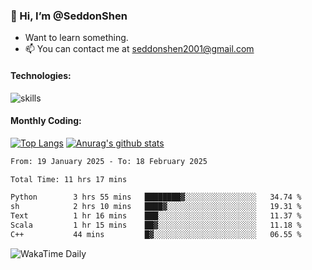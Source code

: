### 👋 Hi, I’m @SeddonShen
- Want to learn something.
- 📫 You can contact me at seddonshen2001@gmail.com

#### Technologies:

![skills](https://skillicons.dev/icons?i=scala,js,html,css,bootstrap,jquery,c,cpp,cloudflare,django,docker,flask,git,github,githubactions,linux,latex,mysql,nodejs,ps,php,pr,py,raspberrypi,redis,unreal,v,vscode,vue,bash)

#### Monthly Coding:
[![Top Langs](https://github-readme-stats.vercel.app/api/top-langs?username=seddonshen&show_icons=true&locale=en&layout=compact&hide=html&langs_count=8)](https://github.com/SeddonShen/)
[![Anurag's github stats](https://github-readme-stats.vercel.app/api?username=SeddonShen&count_private=true&show_icons=true)](https://github.com/anuraghazra/github-readme-stats)
<!--START_SECTION:waka-->

```txt
From: 19 January 2025 - To: 18 February 2025

Total Time: 11 hrs 17 mins

Python        3 hrs 55 mins   ████████▓░░░░░░░░░░░░░░░░   34.74 %
sh            2 hrs 10 mins   ████▓░░░░░░░░░░░░░░░░░░░░   19.31 %
Text          1 hr 16 mins    ███░░░░░░░░░░░░░░░░░░░░░░   11.37 %
Scala         1 hr 15 mins    ██▓░░░░░░░░░░░░░░░░░░░░░░   11.18 %
C++           44 mins         █▓░░░░░░░░░░░░░░░░░░░░░░░   06.55 %
```

<!--END_SECTION:waka-->

![WakaTime Daily](https://wakatime.com/share/@seddon2001/61a7e342-5f12-4fea-bf92-1fac161e97d6.svg)
<!---
SeddonShen/SeddonShen is a ✨ special ✨ repository because its `README.md` (this file) appears on your GitHub profile.
You can click the Preview link to take a look at your changes.
--->
